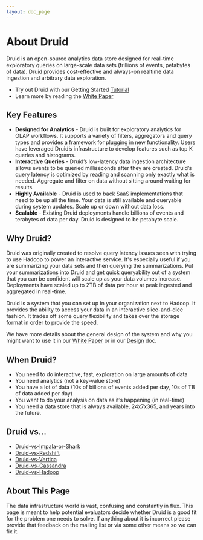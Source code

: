 ```yaml
---
layout: doc_page
---
```


# About Druid

Druid is an open-source analytics data store designed for real-time exploratory queries on large-scale data sets (trillions of events, petabytes of data). Druid provides cost-effective and always-on realtime data ingestion and arbitrary data exploration.

-   Try out Druid with our Getting Started [Tutorial](./Tutorial%3A-A-First-Look-at-Druid.html)
-   Learn more by reading the [White Paper](http://static.druid.io/docs/druid.pdf)

Key Features
------------

-   **Designed for Analytics** - Druid is built for exploratory analytics for OLAP workflows. It supports a variety of filters, aggregators and query types and provides a framework for plugging in new functionality. Users have leveraged Druid’s infrastructure to develop features such as top K queries and histograms.
-   **Interactive Queries** - Druid’s low-latency data ingestion architecture allows events to be queried milliseconds after they are created. Druid’s query latency is optimized by reading and scanning only exactly what is needed. Aggregate and filter on data without sitting around waiting for results.
-   **Highly Available** - Druid is used to back SaaS implementations that need to be up all the time. Your data is still available and queryable during system updates. Scale up or down without data loss.
-   **Scalable** - Existing Druid deployments handle billions of events and terabytes of data per day. Druid is designed to be petabyte scale.


Why Druid?
----------

Druid was originally created to resolve query latency issues seen with trying to use Hadoop to power an interactive service. It's especially useful if you are summarizing your data sets and then querying the summarizations. Put your summarizations into Druid and get quick queryability out of a system that you can be confident will scale up as your data volumes increase. Deployments have scaled up to 2TB of data per hour at peak ingested and aggregated in real-time.

Druid is a system that you can set up in your organization next to Hadoop. It provides the ability to access your data in an interactive slice-and-dice fashion. It trades off some query flexibility and takes over the storage format in order to provide the speed.

We have more details about the general design of the system and why you might want to use it in our [White Paper](http://static.druid.io/docs/druid.pdf) or in our [Design](Design.html) doc.


When Druid?
----------

* You need to do interactive, fast, exploration on large amounts of data
* You need analytics (not a key-value store)
* You have a lot of data (10s of billions of events added per day, 10s of TB of data added per day)
* You want to do your analysis on data as it’s happening (in real-time)
* You need a data store that is always available, 24x7x365, and years into the future.

Druid vs…
----------

* [Druid-vs-Impala-or-Shark](Druid-vs-Impala-or-Shark.html)
* [Druid-vs-Redshift](Druid-vs-Redshift.html)
* [Druid-vs-Vertica](Druid-vs-Vertica.html)
* [Druid-vs-Cassandra](Druid-vs-Cassandra.html)
* [Druid-vs-Hadoop](Druid-vs-Hadoop.html)


About This Page
----------
The data infrastructure world is vast, confusing and constantly in flux. This page is meant to help potential evaluators decide whether Druid is a good fit for the problem one needs to solve. If anything about it is incorrect please provide that feedback on the mailing list or via some other means so we can fix it.



